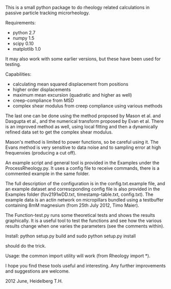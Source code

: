This is a small python package to do rheology related calculations in passive
particle tracking microrheology.

Requirements:
- python 2.7
- numpy 1.5
- scipy 0.10
- matplotlib    1.0

It may also work with some earlier versions, but these have been used for
testing.

Capabilities:
 - calculating mean squared displacement from positions
 - higher order displacements
 - maximum mean excursion (quadratic and higher as well)
 - creep-compliance from MSD
 - complex shear modulus from creep compliance using various methods

 The last one can be done using the method proposed by Mason et al. and
 Dasgupta et al., and the numerical transform proposed by Evan et al. There is
 an improved method as well, using local fitting and then a dynamically
 refined data set to get the complex shear modulus.

Mason's method is limited to power functions, so be careful using it. The
Evans method is very sensitive to data noise and to sampling error at high
frequenxies (producing a cut off).

An example script  and general tool is provided in the Examples under the
ProcessRheology.py. It uses a config file to receive commands, there is a
commented example in the same folder.

The full description of the configuration is in the config.txt.example file,
and an example dataset and correscponding config file is also provided in the
Examples folder (fov2191wDD.txt, timestamp-table.txt, config.txt). The example
data is an actin network on micropillars bundled using a testbuffer containing
8mM magnesium (from 25th July 2012, Timo Maier).

The Function-test.py runs some theoretical tests and shows the results
graphically. It is a useful tool to test the functions and see how the various
results change when one varies the parameters (see the comments within).


Install:
python setup.py build
and
sudo python setup.py install

should do the trick.

Usage: the common import utility will work (from Rheology import *).

I hope you find these tools useful and interesting. Any further improvements
and suggestions are welcome.

2012 June, Heidelberg       T.H.
